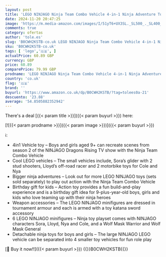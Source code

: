 ```yaml
---
layout: post
title: 'LEGO NINJAGO Ninja Team Combo Vehicle 4-in-1 Ninja Adventure Toy  with 2 Motorbikes  Glider and 6 Minifigures Incl. Characters Lloyd  Nya and Cole  Birthday Gift for 9 Plus Year Old Boys & Girls 71820'
date: 2024-11-20 20:47:25
image: 'https://m.media-amazon.com/images/I/51yT6+UX3SL._SL500_._SL400_.jpg'
comments: true
category: ofertas
author: 'tole.es'
slug: 'B0CWH2KSTB-co.uk LEGO NINJAGO Ninja Team Combo Vehicle 4-in-1 Ninja...'
sku: 'B0CWH2KSTB-co.uk'
tags: [ 'lego','🇬🇧', ]
actualPrice: 60.89 GBP
currency: GBP
price: 60.89
comparePrice: 79.99 GBP
prodname: 'LEGO NINJAGO Ninja Team Combo Vehicle 4-in-1 Ninja Adventure Toy  with 2 Motorbikes  Glider and 6 Minifigures Incl. Characters Lloyd  Nya and Cole  Birthday Gift for 9 Plus Year Old Boys & Girls 71820'
country: 'co.uk'
flag: '🇬🇧'
brand: ''
buyurl: 'https://www.amazon.co.uk/dp/B0CWH2KSTB/?tag=tolees0a-21'
descuento: '23.88'
average: '54.8505882352942'
---
```


There's a deal [{{< param title >}}]({{< param buyurl >}})  here:

[![{{< param prodname >}}]({{< param image >}})]({{< param buyurl >}})

ℹ️:

- 4in1 Vehicle toy – Boys and girls aged 9+ can recreate scenes from season 2 of the NINJAGO Dragons Rising TV show with the Ninja Team Combo Vehicle
- Cool LEGO vehicles – The small vehicles include, Sora’s glider with 2 stud shooters, Lloyd’s off-road racer and 2 motorbike toys for Cole and Nya
- Bigger ninja adventures – Look out for more LEGO NINJAGO toys (sets sold separately) to play out action with the Ninja Team Combo Vehicle
- Birthday gift for kids – Action toy provides a fun build-and-play experience and is a birthday gift idea for 9-plus-year-old boys, girls and kids who love teaming up with their ninja heroes
- Weapon accessories – The LEGO NINJAGO minifigures are dressed in tournament armour and each is armed with a toy katana sword accessory
- 6 LEGO NINJAGO minifigures – Ninja toy playset comes with NINJAGO characters Sora, Lloyd, Nya and Cole, and a Wolf Mask Warrior and Wolf Mask General
- Detachable ninja toys for boys and girls – The large NINJAGO LEGO vehicle can be separated into 4 smaller toy vehicles for fun role play

[🛒 Buy it now!!]({{< param buyurl >}})
{{<world>}}B0CWH2KSTB{{</world>}}
